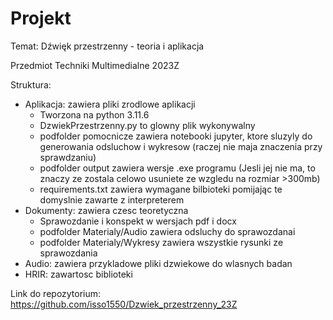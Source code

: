 # Projekt 
Temat: Dźwięk przestrzenny - teoria i aplikacja

Przedmiot Techniki Multimedialne 2023Z

Struktura:
* Aplikacja: zawiera pliki zrodlowe aplikacji   
    * Tworzona na python 3.11.6
    * DzwiekPrzestrzenny.py to glowny plik wykonywalny
    * podfolder pomocnicze zawiera notebooki jupyter, ktore sluzyly do generowania odsluchow i wykresow (raczej nie maja znaczenia przy sprawdzaniu)
    * podfolder output zawiera wersje .exe programu (Jesli jej nie ma, to znaczy ze zostala celowo usuniete ze wzgledu na rozmiar >300mb)
    * requirements.txt zawiera wymagane bilbioteki pomijając te domyslnie zawarte z interpreterem
* Dokumenty: zawiera czesc teoretyczna
    * Sprawozdanie i konspekt w wersjach pdf i docx
    * podfolder Materialy/Audio zawiera odsluchy do sprawozdanai
    * podfolder Materialy/Wykresy zawiera wszystkie rysunki ze sprawozdania
* Audio: zawiera przykladowe pliki dzwiekowe do wlasnych badan
* HRIR: zawartosc biblioteki 

Link do repozytorium: https://github.com/isso1550/Dzwiek_przestrzenny_23Z